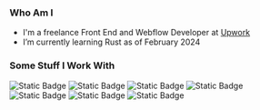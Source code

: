 ### Who Am I

- I'm a freelance Front End and Webflow Developer at [Upwork](https://www.upwork.com/freelancers/~014c53b63a04f6e0a2?mp_source=share)
- I’m currently learning Rust as of February 2024

### Some Stuff I Work With

![Static Badge](https://img.shields.io/badge/Expert-Webflow-%23146EF5?style=flat&logo=webflow&logoColor=white)
![Static Badge](https://img.shields.io/badge/Language-React-%2361DAFB?style=flat&logo=react&logoColor=white)
![Static Badge](https://img.shields.io/badge/Language-JavaScript-%23F7DF1E?style=flat&logo=javascript)
![Static Badge](https://img.shields.io/badge/Language-Rust-%23CE422B?style=flat&logo=rust&logoColor=white)
![Static Badge](https://img.shields.io/badge/Language-Liquid-%237AB55C?style=flat&logo=shopify&logoColor=white)
![Static Badge](https://img.shields.io/badge/Version_Control-Git-%23F05032?style=flat&logo=git&logoColor=white)
![Static Badge](https://img.shields.io/badge/Database-Supabase-%233FCF8E?style=flat&logo=supabase&logoColor=white)
